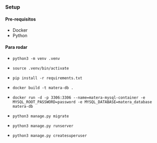### Setup

#### Pre-requisitos

- Docker
- Python

#### Para rodar

- `python3 -m venv .venv`

- `source .venv/bin/activate`

- `pip install -r requirements.txt`

- `docker build -t matera-db .`

- `docker run -d -p 3306:3306 --name=matera-mysql-container -e MYSQL_ROOT_PASSWORD=password -e MYSQL_DATABASE=matera_database matera-db`

- `python3 manage.py migrate`

- `python3 manage.py runserver`

- `python3 manage.py createsuperuser`
